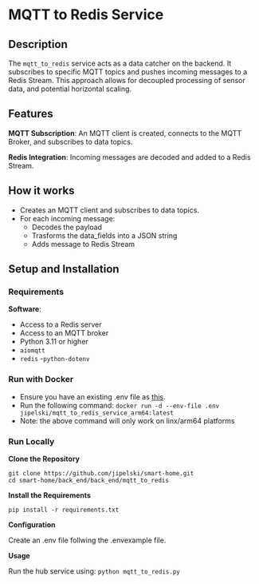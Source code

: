 # MQTT to Redis Service

## Description

The `mqtt_to_redis` service acts as a data catcher on the backend. It subscribes to specific MQTT topics and pushes incoming messages to a Redis Stream. This approach allows for decoupled processing of sensor data, and potential horizontal scaling.

## Features

 **MQTT Subscription**: 
 An MQTT client is created, connects to the MQTT Broker, and subscribes to data topics.
 
 **Redis Integration**: 
 Incoming messages are decoded and added to a Redis Stream.

## How it works

- Creates an MQTT client and subscribes to data topics.
- For each incoming message:
  - Decodes the payload
  - Trasforms the data_fields into a JSON string
  - Adds message to Redis Stream

## Setup and Installation

### Requirements

**Software**:
- Access to a Redis server
- Access to an MQTT broker
- Python 3.11 or higher
- `aiomqtt`
- `redis`
-`python-dotenv`

### Run with Docker

- Ensure you have an existing .env file as <a href=".envexample">this</a>.
- Run the following command:
  `docker run -d --env-file .env jipelski/mqtt_to_redis_service_arm64:latest`
- Note: the above command will only work on linx/arm64 platforms

### Run Locally

**Clone the Repository**
```
git clone https://github.com/jipelski/smart-home.git
cd smart-home/back_end/back_end/mqtt_to_redis
```

**Install the Requirements**

`pip install -r requirements.txt`

**Configuration**

Create an .env file follwing the .envexample file.

**Usage**

Run the hub service using:
`python mqtt_to_redis.py`
